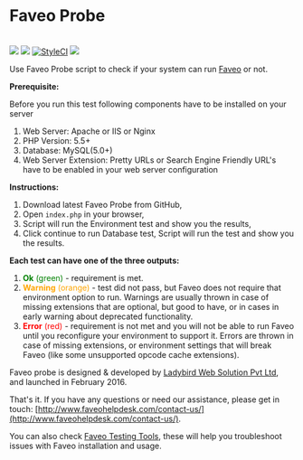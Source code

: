 # Faveo Probe

<br><img src="https://travis-ci.org/ladybirdweb/faveo-probe.svg?branch=master">&nbsp;<img src="https://img.shields.io/badge/License-OSL-blue.svg">&nbsp;<a href="https://styleci.io/repos/51975719/shield" target="_blank"><img src="https://styleci.io/repos/51975719/shield" alt="StyleCI"></a>&nbsp;<a><img src="https://scrutinizer-ci.com/g/ladybirdweb/faveo-probe/badges/quality-score.png?b=master"></a></br>

Use Faveo Probe script to check if your system can run [Faveo](https://www.faveohelpdesk.com) or not. 

**Prerequisite:**

Before you run this test following components have to be installed on your server

1. Web Server: Apache or IIS or Nginx
2. PHP Version: 5.5+
3. Database: MySQL(5.0+)
4. Web Server Extension: Pretty URLs or Search Engine Friendly URL's have to be enabled in your web server configuration

**Instructions:**

1. Download latest Faveo Probe from GitHub, 
2. Open ``index.php`` in your browser, 
3. Script will run the Environment test and show you the results, 
4. Click continue to run Database test, Script will run the test and show you the results.

**Each test can have one of the three outputs:**

1. <span style="color: green">**Ok** (green)</span> - requirement is met.
2. <span style="color: orange">**Warning** (orange)</span> - test did not pass, but Faveo does not require that environment option to run. Warnings are usually thrown in case of missing extensions that are optional, but good to have, or in cases in early warning about deprecated functionality.
3. <span style="color: red">**Error** (red)</span> - requirement is not met and you will not be able to run Faveo until you reconfigure your environment to support it. Errors are thrown in case of missing extensions, or environment settings that will break Faveo (like some unsupported opcode cache extensions).

Faveo probe is designed & developed by <a href="http://www.ladybirdweb.com" target="_blank">Ladybird Web Solution Pvt Ltd</a>, and launched in February 2016.

That's it. If you have any questions or need our assistance, please get in touch: [http://www.faveohelpdesk.com/contact-us/](http://www.faveohelpdesk.com/contact-us/).

You can also check <a href="https://github.com/ladybirdweb/faveo-testing-tools" target="_blank">Faveo Testing Tools</a>, these will help you troubleshoot issues with Faveo installation and usage.
